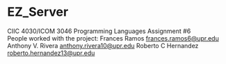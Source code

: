 # EZ_Server
CIIC 4030/ICOM 3046 Programming Languages Assignment #6  
People worked with the project:
Frances Ramos frances.ramos6@upr.edu
Anthony V. Rivera anthony.rivera10@upr.edu
Roberto C Hernandez roberto.hernandez13@upr.edu

